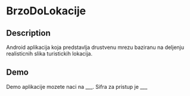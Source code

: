 # BrzoDoLokacije

## Description

Android aplikacija koja predstavlja drustvenu mrezu baziranu na deljenju realisticnih slika turistickih lokacija.

## Demo

Demo aplikacije mozete naci na ___.
Sifra za pristup je ___
